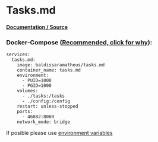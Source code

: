 # **Tasks.md**

#### [Documentation / Source](https://github.com/BaldissaraMatheus/Tasks.md)

### Docker-Compose ([Recommended, click for why](https://docs.docker.com/compose/intro/features-uses/)):

```
services:
  tasks.md:
    image: baldissaramatheus/tasks.md
    container_name: tasks.md
    environment:
      - PUID=1000
      - PGID=1000
    volumes:
      - ./tasks:/tasks
      - ./config:/config
    restart: unless-stopped
    ports:
      - 46882:8080
    network_mode: bridge
```

If posible please use [environment variables](https://docs.docker.com/compose/environment-variables/set-environment-variables/)
